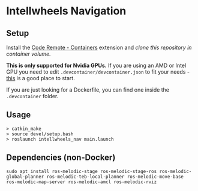 # Intellwheels Navigation

## Setup

Install the [Code Remote - Containers](https://marketplace.visualstudio.com/items?itemName=ms-vscode-remote.remote-containers) extension and *clone this repository in container volume.*

**This is only supported for Nvidia GPUs.** If you are using an AMD or Intel GPU you need to edit `.devcontainer/devcontainer.json` to fit your needs - [this](http://wiki.ros.org/docker/Tutorials/Hardware%20Acceleration) is a good place to start.

If you are just looking for a Dockerfile, you can find one inside the `.devcontainer` folder.

## Usage

```
> catkin_make
> source devel/setup.bash
> roslaunch intellwheels_nav main.launch
```

## Dependencies (non-Docker)

`sudo apt install ros-melodic-stage ros-melodic-stage-ros ros-melodic-global-planner ros-melodic-teb-local-planner ros-melodic-move-base ros-melodic-map-server ros-melodic-amcl ros-melodic-rviz`
